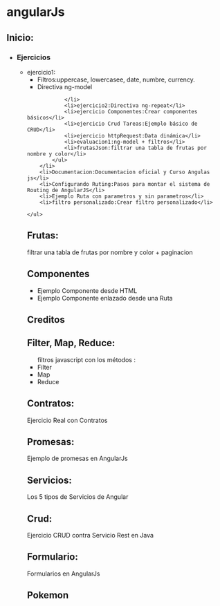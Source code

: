 # angularJs
<h2>Inicio:</h2>
	<ul>
		<li>
			<h3>Ejercicios</h3>
			<ul>
				<li>
					ejercicio1:
				 <ul>
					<li>Filtros:uppercase, lowercasee, date, numbre, currency.</li>
                    <li>Directiva ng-model</li>
				 </ul>
					
				</li>
				<li>ejercicio2:Directiva ng-repeat</li>
				<li>ejercicio Componentes:Crear componentes básicos</li>
				<li>ejercicio Crud Tareas:Ejemplo básico de CRUD</li>
				<li>ejercicio httpRequest:Data dinámica</li>
				<li>evaluacion1:ng-model + filtros</li>
				<li>frutasJson:filtrar una tabla de frutas por nombre y color</li>
			</ul>
		</li>
		<li>Documentacion:Documentacion oficial y Curso Angulas js</li>
		<li>Configurando Ruting:Pasos para montar el sistema de Routing de AngularJS</li>
		<li>Ejemplo Ruta con parametros y sin parametros</li>
		<li>filtro personalizado:Crear filtro personalizado</li>
	
	</ul>
<h2>Frutas:</h2>
filtrar una tabla de frutas por nombre y color + paginacion
<h2>Componentes</h2>
    <ul>
        <li>Ejemplo Componente desde HTML</li>
        <li>Ejemplo Componente enlazado desde una Ruta</li>
    </ul>
<h2>Creditos</h2>
<h2>Filter, Map, Reduce:</h2>
<ul>
    filtros javascript con los métodos :
    <li>Filter</li>
    <li>Map</li>
    <li>Reduce</li>
</ul>
<h2>Contratos:</h2>
Ejercicio Real con Contratos
<h2>Promesas:</h2>
Ejemplo de promesas en AngularJs
<h2>Servicios:</h2>
Los 5 tipos de Servicios de Angular
<h2>Crud:</h2>
Ejercicio CRUD contra Servicio Rest en Java
<h2>Formulario:</h2>
Formularios en AngularJs
<h2>Pokemon</h2>
